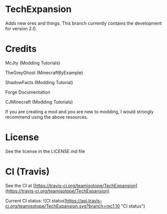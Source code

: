 # TechExpansion
Adds new ores and things. This branch currently contains the development for version 2.0.

# Credits
McJty (Modding Tutorials)

TheGreyGhost (MinecraftByExample)

ShadowFacts (Modding Tutorial)

Forge Documentation

CJMinecraft (Modding Tutorials)

If you are creating a mod and you are new to modding, I would strongly recommend using the above resources.

# License

See the license in the LICENSE.md file

# CI (Travis)

See the CI at [https://travis-ci.org/teamisotope/TechExpansion](https://travis-ci.org/teamisotope/TechExpansion)

Current CI status: ![CI status]https://api.travis-ci.org/teamisotope/TechExpansion.svg?branch=mc1.10 "CI status")
